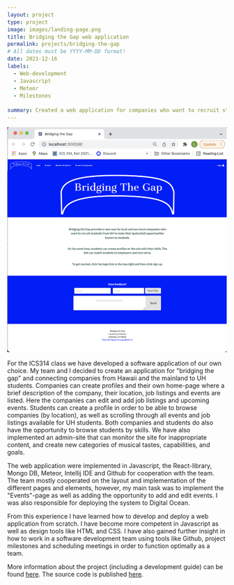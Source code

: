 ```yaml
---
layout: project
type: project
image: images/landing-page.png
title: Bridging the Gap web application
permalink: projects/bridging-the-gap
# All dates must be YYYY-MM-DD format!
date: 2021-12-16
labels:
  - Web-development
  - Javascript
  - Meteor
  - Milestones

summary: Created a web application for companies who want to recruit students from UH to make their (potential) opportunities known to students. 
---
```


<img class="ui image" src="../images/landing-page.png">

For the ICS314 class we have developed a software application of our own choice. My team and I decided to create an application for "bridging the gap" and connecting companies from Hawaii and the mainland to UH students. Companies can create profiles and their own home-page where a brief description of the company, their location, job listings and events are listed. Here the companies can edit and add job listings and upcoming events. Students can create a profile in order to be able to browse companies (by location), as well as scrolling through all events and job listings available for UH students. Both companies and students do also have the opportunity to browse students by skills. We have also implemented an admin-site that can monitor the site for inappropriate content, and create new categories of musical tastes, capabilities, and goals.

The web application were implemented in Javascript, the React-library, Mongo DB, Meteor, Intellij IDE and Github for cooperation with the team. The team mostly cooperated on the layout and implementation of the different pages and elements, however, my main task was to implement the "Events"-page as well as adding the opportunity to add and edit events. I was also responsible for deploying the system to Digital Ocean.

From this experience I have learned how to develop and deploy a web application from scratch. I have become more competent in Javascript as well as design tools like HTML and CSS. I have also gained further insight in how to work in a software development team using tools like Github, project milestones and scheduling meetings in order to function optimally as a team. 

More information about the project (including a development guide) can be found [here](https://bridging-the-gap.github.io/).
The source code is published <a href="https://github.com/bridging-the-gap"><i class="large github icon"></i>here</a>.
